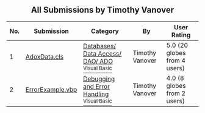 ﻿<div align="center">

## All Submissions by Timothy Vanover

</div>

No.  | Submission | Category | By   | User Rating
---- | ---------- | -------- | ---- | -----------
1 | [AdoxData\.cls<br />](https://github.com/Planet-Source-Code/timothy-vanover-adoxdata-cls__1-3164) | [Databases/ Data Access/ DAO/ ADO<br /><sup>Visual Basic</sup>](../ByCategory/databases-data-access-dao-ado__1-6.md) | Timothy Vanover | 5.0 (20 globes from 4 users)
2 | [ErrorExample\.vbp<br />](https://github.com/Planet-Source-Code/timothy-vanover-errorexample-vbp__1-3287) | [Debugging and Error Handling<br /><sup>Visual Basic</sup>](../ByCategory/debugging-and-error-handling__1-26.md) | Timothy Vanover | 4.0 (8 globes from 2 users)
